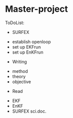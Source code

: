 # Master-project

ToDoList:
 * SURFEX
 - establish openloop
 - set up EKFrun
 - set up EnKFrun
 
 * Writing
 - method
 - theory
 - objective

 * Read
 - EKF
 - EnKF
 - SURFEX sci.doc.
